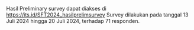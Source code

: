 Hasil Preliminary survey dapat diakses di https://its.id/SFT2024_hasilprelimsurvey Survey dilakukan pada  tanggal 13 Juli 2024 hingga 20 Juli 2024, terhadap 71 responden. 

